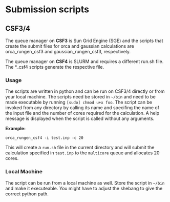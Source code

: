 # Submission scripts
## CSF3/4
The queue manager on **CSF3** is Sun Grid Engine (SGE) and the scripts that create the submit files for orca and gaussian calculations are orca_rungen_csf3 and gaussian_rungen_csf3, respectively.

The queue manager on **CSF4** is SLURM and requires a different run.sh file. The \*\_csf4 scripts generate the respective file.
### Usage
The scripts are written in python and can be run on CSF3/4 directly or from your local machine. The scripts need be stored in `~/bin` and need to be made executable by running `[sudo] chmod u+x foo`. The script can be invoked from any directory by calling its name and specifing the name of the input file and the number of cores required for the calculation. A help message is displayed when the script is called without any arguments.

**Example:**

`orca_rungen_csf4 -i test.inp -c 20`

This will create a `run.sh` file in the current directory and will submit the calculation specified in `test.inp` to the `multicore` queue and allocates 20 cores.
### Local Machine
The script can be run from a local machine as well. Store the script in `~/bin` and make it executeable. You might have to adjust the shebang to give the correct python path.
